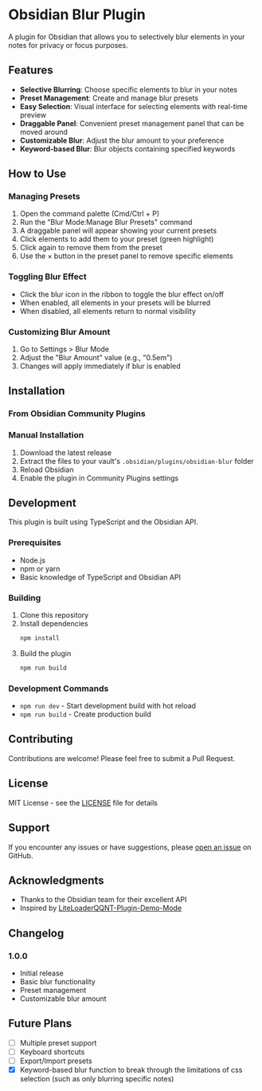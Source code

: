 # Obsidian Blur Plugin

A plugin for Obsidian that allows you to selectively blur elements in your notes for privacy or focus purposes.

## Features

- **Selective Blurring**: Choose specific elements to blur in your notes
- **Preset Management**: Create and manage blur presets
- **Easy Selection**: Visual interface for selecting elements with real-time preview
- **Draggable Panel**: Convenient preset management panel that can be moved around
- **Customizable Blur**: Adjust the blur amount to your preference
- **Keyword-based Blur**: Blur objects containing specified keywords

## How to Use

### Managing Presets

1. Open the command palette (Cmd/Ctrl + P)
2. Run the "Blur Mode:Manage Blur Presets" command
3. A draggable panel will appear showing your current presets
4. Click elements to add them to your preset (green highlight)
5. Click again to remove them from the preset
6. Use the × button in the preset panel to remove specific elements

### Toggling Blur Effect

- Click the blur icon in the ribbon to toggle the blur effect on/off
- When enabled, all elements in your presets will be blurred
- When disabled, all elements return to normal visibility

### Customizing Blur Amount

1. Go to Settings > Blur Mode
2. Adjust the "Blur Amount" value (e.g., "0.5em")
3. Changes will apply immediately if blur is enabled

## Installation

### From Obsidian Community Plugins


### Manual Installation

1. Download the latest release
2. Extract the files to your vault's `.obsidian/plugins/obsidian-blur` folder
3. Reload Obsidian
4. Enable the plugin in Community Plugins settings

## Development

This plugin is built using TypeScript and the Obsidian API.

### Prerequisites

- Node.js
- npm or yarn
- Basic knowledge of TypeScript and Obsidian API

### Building

1. Clone this repository
2. Install dependencies
   ```bash
   npm install
   ```
3. Build the plugin
   ```bash
   npm run build
   ```

### Development Commands

- `npm run dev` - Start development build with hot reload
- `npm run build` - Create production build

## Contributing

Contributions are welcome! Please feel free to submit a Pull Request.

## License

MIT License - see the [LICENSE](LICENSE) file for details

## Support

If you encounter any issues or have suggestions, please [open an issue](https://github.com/yourusername/obsidian-blur/issues) on GitHub.

## Acknowledgments

- Thanks to the Obsidian team for their excellent API
- Inspired by [LiteLoaderQQNT-Plugin-Demo-Mode](https://github.com/qianxuu/LiteLoaderQQNT-Plugin-Demo-Mode/tree/main)

## Changelog

### 1.0.0
- Initial release
- Basic blur functionality
- Preset management
- Customizable blur amount

## Future Plans

- [ ] Multiple preset support
- [ ] Keyboard shortcuts
- [ ] Export/Import presets
- [x] Keyword-based blur function to break through the limitations of css selection (such as only blurring specific notes)
